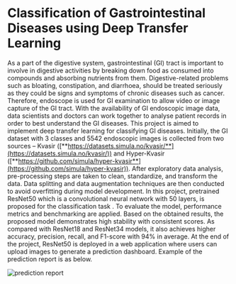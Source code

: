 # Classification of Gastrointestinal Diseases using Deep Transfer Learning

As a part of the digestive system, gastrointestinal (GI) tract is important to involve in digestive activities by breaking down food as consumed into compounds and absorbing nutrients from them. Digestive-related problems such as bloating, constipation, and diarrhoea, should be treated seriously as they could be signs and symptoms of chronic diseases such as cancer. Therefore, endoscope is used for GI examination to allow video or image capture of the GI tract. With the availability of GI endoscopic image data, data scientists and doctors can work together to analyse patient records in order to best understand the GI diseases. This project is aimed to implement deep transfer learning for classifying GI diseases. Initially, the GI dataset with 3 classes and 5542 endoscopic images is collected from two sources – Kvasir ([**https://datasets.simula.no/kvasir/**](https://datasets.simula.no/kvasir/)) and Hyper-Kvasir ([**https://github.com/simula/hyper-kvasir**](https://github.com/simula/hyper-kvasir)). After exploratory data analysis, pre-processing steps are taken to clean, standardize, and transform the data. Data splitting and data augmentation techniques are then conducted to avoid overfitting during model development. In this project, pretrained ResNet50 which is a convolutional neural network with 50 layers, is proposed for the classification task . To evaluate the model, performance metrics and benchmarking are applied. Based on the obtained results, the proposed model demonstrates high stability with consistent scores. As compared with ResNet18 and ResNet34 models, it also achieves higher accuracy, precision, recall, and F1-score with 94% in average. At the end of the project, ResNet50 is deployed in a web application where users can upload images to generate a prediction dashboard. Example of the prediction report is as below.

![prediction report](https://user-images.githubusercontent.com/90121447/178636182-47d9a7b9-b10d-4a5b-a1b7-50f5549ca5a8.png)
